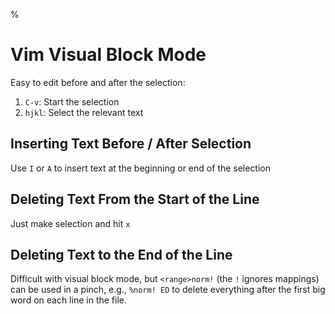 %

# Vim Visual Block Mode

Easy to edit before and after the selection:

1. `C-v`: Start the selection
2. `hjkl`: Select the relevant text

## Inserting Text Before / After Selection

Use `I` or `A` to insert text at the beginning or end of the selection

## Deleting Text From the Start of the Line

Just make selection and hit `x`

## Deleting Text to the End of the Line

Difficult with visual block mode, but `<range>norm!` (the `!` ignores mappings) can be used in a pinch, e.g., `%norm! ED` to delete everything after the first big word on each line in the file.
